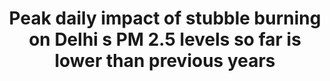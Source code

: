 ---
direct_url: https://indianexpress.com/article/cities/delhi/peak-daily-impact-of-stubble-burning-on-delhis-pm-2-5-levels-so-far-is-lower-than-previous-years-8265265/
layout: post
title: Peak daily impact of stubble burning on Delhi s PM 2.5 levels so far is lower than previous years
tags: []
---
